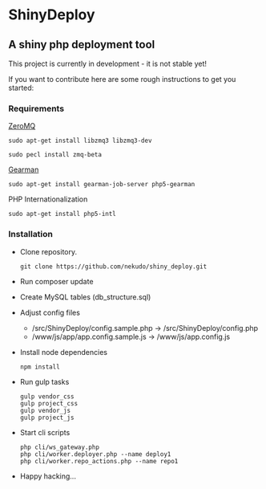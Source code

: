 # ShinyDeploy
## A shiny php deployment tool

This project is currently in development - it is not stable yet!

If you want to contribute here are some rough instructions to get you started:

### Requirements

[ZeroMQ](http://zeromq.org/bindings:php)

```sudo apt-get install libzmq3 libzmq3-dev```

```sudo pecl install zmq-beta```

[Gearman](http://gearman.org/download/#php)

```sudo apt-get install gearman-job-server php5-gearman```


PHP Internationalization

```sudo apt-get install php5-intl```


### Installation

* Clone repository.

  ```git clone https://github.com/nekudo/shiny_deploy.git```
  
* Run composer update
* Create MySQL tables (db_structure.sql)
* Adjust config files
  * /src/ShinyDeploy/config.sample.php -> /src/ShinyDeploy/config.php
  * /www/js/app/app.config.sample.js -> /www/js/app.config.js
* Install node dependencies

  ```npm install```

* Run gulp tasks

  ```
  gulp vendor_css
  gulp project_css
  gulp vendor_js
  gulp project_js
  ```
  
* Start cli scripts

  ```
  php cli/ws_gateway.php
  php cli/worker.deployer.php --name deploy1
  php cli/worker.repo_actions.php --name repo1
  ```

* Happy hacking...